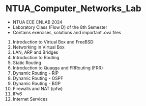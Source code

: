 # NTUA_Computer_Networks_Lab
- NTUA ECE CNLAB 2024
- Laboratory Class (Flow D) of the 8th Semester
- Contains exercises, solutions and important .ova files

1. Introduction to Virtual Box and FreeBSD
2. Networking in Virtual Box
3. LAN, ARP and Bridges
4. Introduction to Routing
5. Static Routing
6. Introduction to Quagga and FRRouting (FRR)
7. Dynamic Routing - RIP
8. Dynamic Routing - OSPF
9. Dynamic Routing - BGP
10. Firewalls and NAT (ipfw)
11. IPv6
12. Internet Services
